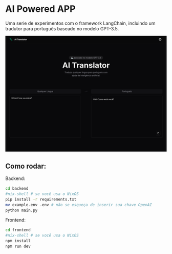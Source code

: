# AI Powered APP

Uma serie de experimentos com o framework LangChain, incluindo um tradutor para português baseado no modelo GPT-3.5.

![screenshot](assets/screenshot.png)

## Como rodar:

Backend:
```bash
cd backend
#nix-shell # se você usa o NixOS
pip install -r requirements.txt
mv example.env .env # não se esqueça de inserir sua chave OpenAI
python main.py
```

Frontend:
```bash
cd frontend
#nix-shell # se você usa o NixOS
npm install
npm run dev
```
